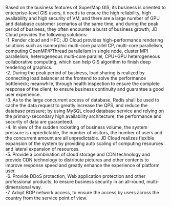 Based on the business features of SuperMap GIS, its business is oriented to enterprise-level GIS users, it needs to ensure the high reliability, high availability and high security of VM, and there are a large number of GPU and database customer scenarios at the same time, and during the peak period of business, they often encounter a burst of business growth; JD Cloud provides the following solutions:<br/>
-1.	Render cloud and HPC; JD Cloud provides high-performance rendering solutions such as isomorphic multi-core parallel CP, multi-core parallelism, computing OpenMP/PThread parallelism in single node, cluster MPI parallelism, heterogeneous multi-core parallel, CPU+GPU heterogeneous collaborative computing, which can help GIS algorithm to finish deep rendering of graphics. <br/>
-2.	During the peak period of business, load sharing is realized by connecting load balancer at the frontend to solve the performance bottleneck; meanwhile, through health inspection to ensure the complete response of the client, to ensure business continuity and guarantee a good user experience. <br/>
-3.	As to the large concurrent access of database, Redis shall be used to cache the data request to greatly increase the QPS, and reduce the database pressure; by using MySQL cloud database service and relying on the primary-secondary high availability architecture, the performance and security of data are guaranteed. <br/>
-4.	In view of the sudden rocketing of business volume, the system pressure is unpredictable, the number of visitors, the number of users and the concurrent amount are all unpredictable. JD Cloud realizes flexible expansion of the system by providing auto scaling of computing resources and lateral expansion of resources. <br/>
-5.	Provide a combination of cloud storage and CDN technology and provide CDN technology to distribute pictures and other contents to improve response speed and greatly enhance the experience of platform user. <br/>
-6.	Provide DDoS protection, Web application protection and other professional products, to ensure business security in an all-round, multi-dimensional way. <br/>
-7.	Adopt BGP network access, to ensure the access by users across the country from the service point of view.